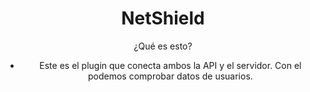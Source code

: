 <div align="center">

# NetShield
¿Qué es esto?
- Este es el plugin que conecta ambos la API y el servidor. Con el podemos comprobar datos de usuarios.
